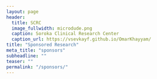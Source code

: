 ```yaml
---
layout: page
header:
  title: SCRC
  image_fullwidth: microdude.png
  caption: Soroka Clinical Research Center
  caption_url: https://vsevkayf.github.io/OmarKhayyam/
title: "Sponsored Research"
meta_title: "sponsors"
subheadline: ""
teaser: ""
permalink: "/sponsors/"
---
```

